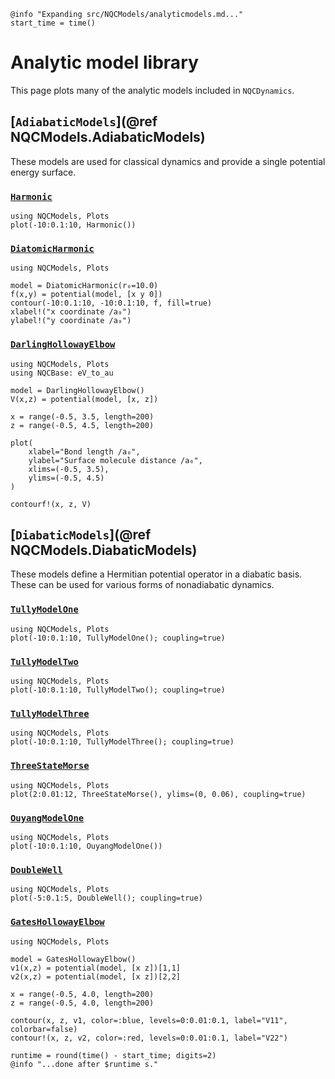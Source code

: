 ```@setup logging
@info "Expanding src/NQCModels/analyticmodels.md..."
start_time = time()
```
# Analytic model library

This page plots many of the analytic models included in `NQCDynamics`.

## [`AdiabaticModels`](@ref NQCModels.AdiabaticModels)
These models are used for classical dynamics and provide a single potential energy surface.

### [`Harmonic`](@ref)
```@example
using NQCModels, Plots
plot(-10:0.1:10, Harmonic())
```

### [`DiatomicHarmonic`](@ref)

```@example
using NQCModels, Plots

model = DiatomicHarmonic(r₀=10.0)
f(x,y) = potential(model, [x y 0])
contour(-10:0.1:10, -10:0.1:10, f, fill=true)
xlabel!("x coordinate /a₀")
ylabel!("y coordinate /a₀")
```

### [`DarlingHollowayElbow`](@ref)

```@example
using NQCModels, Plots
using NQCBase: eV_to_au

model = DarlingHollowayElbow()
V(x,z) = potential(model, [x, z])

x = range(-0.5, 3.5, length=200)
z = range(-0.5, 4.5, length=200)

plot(
    xlabel="Bond length /a₀",
    ylabel="Surface molecule distance /a₀",
    xlims=(-0.5, 3.5),
    ylims=(-0.5, 4.5)
)

contourf!(x, z, V)
```

## [`DiabaticModels`](@ref NQCModels.DiabaticModels)
These models define a Hermitian potential operator in a diabatic basis.
These can be used for various forms of nonadiabatic dynamics.

### [`TullyModelOne`](@ref)
```@example
using NQCModels, Plots
plot(-10:0.1:10, TullyModelOne(); coupling=true)
```
### [`TullyModelTwo`](@ref)
```@example
using NQCModels, Plots
plot(-10:0.1:10, TullyModelTwo(); coupling=true)
```
### [`TullyModelThree`](@ref)
```@example
using NQCModels, Plots
plot(-10:0.1:10, TullyModelThree(); coupling=true)
```
### [`ThreeStateMorse`](@ref)
```@example
using NQCModels, Plots
plot(2:0.01:12, ThreeStateMorse(), ylims=(0, 0.06), coupling=true)
```
### [`OuyangModelOne`](@ref)
```@example
using NQCModels, Plots
plot(-10:0.1:10, OuyangModelOne())
```
### [`DoubleWell`](@ref)
```@example
using NQCModels, Plots
plot(-5:0.1:5, DoubleWell(); coupling=true)
```
### [`GatesHollowayElbow`](@ref)
```@example
using NQCModels, Plots

model = GatesHollowayElbow()
v1(x,z) = potential(model, [x z])[1,1]
v2(x,z) = potential(model, [x z])[2,2]

x = range(-0.5, 4.0, length=200)
z = range(-0.5, 4.0, length=200)

contour(x, z, v1, color=:blue, levels=0:0.01:0.1, label="V11", colorbar=false)
contour!(x, z, v2, color=:red, levels=0:0.01:0.1, label="V22")
```
```@setup logging
runtime = round(time() - start_time; digits=2)
@info "...done after $runtime s."
```
